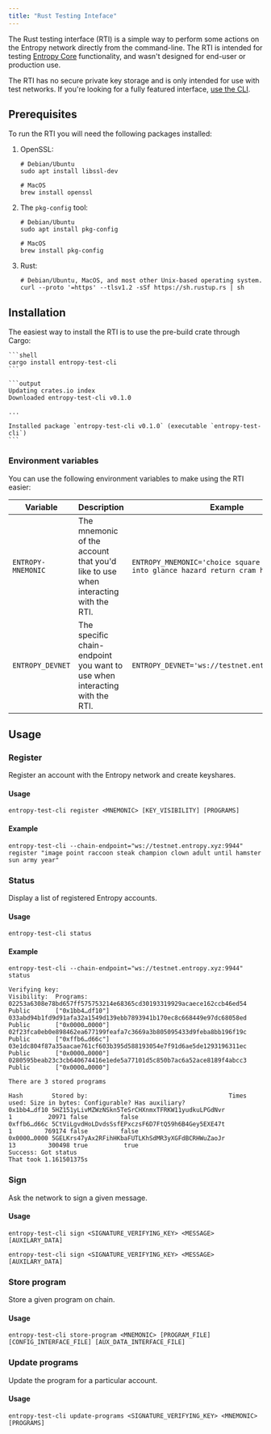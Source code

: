```yaml
---
title: "Rust Testing Inteface"
---
```


The Rust testing interface (RTI) is a simple way to perform some actions on the Entropy network directly from the command-line. The RTI is intended for testing [Entropy Core](https://github.com/entropyxyz/entropy-core) functionality, and wasn't designed for end-user or production use.

The RTI has no secure private key storage and is only intended for use with test networks. If you're looking for a fully featured interface, [use the CLI](./cli.md).

## Prerequisites

To run the RTI you will need the following packages installed:

1. OpenSSL:

    ```shell
    # Debian/Ubuntu
    sudo apt install libssl-dev
    ```

    ```shell
    # MacOS
    brew install openssl 
    ```
    
2. The `pkg-config` tool:

    ```shell
    # Debian/Ubuntu
    sudo apt install pkg-config
    ```

    ```shell
    # MacOS
    brew install pkg-config
    ```

3. Rust:

    ```shell
    # Debian/Ubuntu, MacOS, and most other Unix-based operating system.
    curl --proto '=https' --tlsv1.2 -sSf https://sh.rustup.rs | sh
    ```

## Installation

The easiest way to install the RTI is to use the pre-build crate through Cargo:

    ```shell
    cargo install entropy-test-cli
    ```

    ```output
    Updating crates.io index
    Downloaded entropy-test-cli v0.1.0

    ...

    Installed package `entropy-test-cli v0.1.0` (executable `entropy-test-cli`) 
    ```

### Environment variables

You can use the following environment variables to make using the RTI easier:

| Variable | Description | Example |
| -------- | ----------- | ------- |
| `ENTROPY-MNEMONIC` | The mnemonic of the account that you'd like to use when interacting with the RTI. | `ENTROPY_MNEMONIC='choice square dance because into glance hazard return cram host snap deer'` |
| `ENTROPY_DEVNET` | The specific chain-endpoint you want to use when interacting with the RTI. | `ENTROPY_DEVNET='ws://testnet.entropy.xyz:9944'` |

## Usage

### Register

Register an account with the Entropy network and create keyshares.

#### Usage

```output
entropy-test-cli register <MNEMONIC> [KEY_VISIBILITY] [PROGRAMS]
```

#### Example

```shell
entropy-test-cli --chain-endpoint="ws://testnet.entropy.xyz:9944" register "image point raccoon steak champion clown adult until hamster sun army year"
```

### Status

Display a list of registered Entropy accounts.

#### Usage

```output
entropy-test-cli status
```

#### Example

```shell
entropy-test-cli --chain-endpoint="ws://testnet.entropy.xyz:9944" status
```

```output
Verifying key:                                                   Visibility:  Programs:
02253a6308e78bd657ff575753214e68365cd30193319929acaece162ccb46ed54 Public       ["0x1bb4…df10"]
033abd94b1fd9d91afa32a1549d139ebb7893941b170ec8c668449e97dc68058ed Public       ["0x0000…0000"]
02f23fca0eb0e898462ea677199feafa7c3669a3b805095433d9feba8bb196f19c Public       ["0xffb6…d66c"]
03e1dc804f87a35aacae761cf603b395d588193054e7f91d6ae5de1293196311ec Public       ["0x0000…0000"]
0280595beab23c3cb640674416e1ede5a77101d5c850b7ac6a52ace8189f4abcc3 Public       ["0x0000…0000"]

There are 3 stored programs

Hash        Stored by:                                       Times used: Size in bytes: Configurable? Has auxiliary?
0x1bb4…df10 5HZ151yLivMZWzNSkn5TeSrCHXnmxTFRKW11yudkuLPGdNvr           1          20971 false         false
0xffb6…d66c 5CtViLgvdHoLDvdsSsfEPxczsF6D7FtQ59h6B4Gey5EXE47t           1         769174 false         false
0x0000…0000 5GELKrs47yAx2RFihHKbaFUTLKhSdMR3yXGFdBCRHWuZaoJr          13         300498 true          true
Success: Got status
That took 1.161501375s
```

### Sign

Ask the network to sign a given message.

#### Usage

```output
entropy-test-cli sign <SIGNATURE_VERIFYING_KEY> <MESSAGE> [AUXILARY_DATA]
```

```shell
entropy-test-cli sign <SIGNATURE_VERIFYING_KEY> <MESSAGE> [AUXILARY_DATA]
```

### Store program

Store a given program on chain.

#### Usage

```output
entropy-test-cli store-program <MNEMONIC> [PROGRAM_FILE] [CONFIG_INTERFACE_FILE] [AUX_DATA_INTERFACE_FILE]
```

### Update programs

Update the program for a particular account.

#### Usage

```output
entropy-test-cli update-programs <SIGNATURE_VERIFYING_KEY> <MNEMONIC> [PROGRAMS]
```
